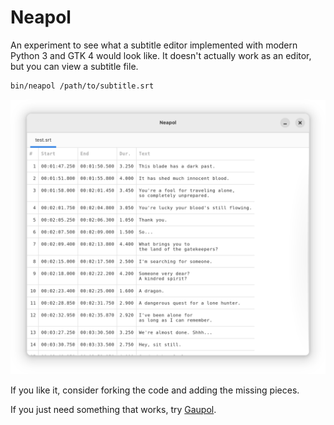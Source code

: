 Neapol
======

An experiment to see what a subtitle editor implemented with modern
Python 3 and GTK 4 would look like. It doesn't actually work as an
editor, but you can view a subtitle file.

```bash
bin/neapol /path/to/subtitle.srt
```

<img src="data/screenshot.png" width="780" alt="Screenshot">

If you like it, consider forking the code and adding the missing pieces.

If you just need something that works, try
[Gaupol](https://github.com/otsaloma/gaupol).
